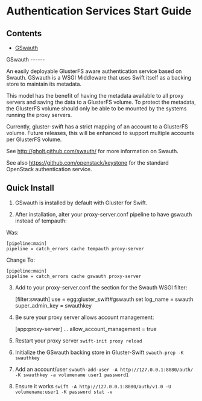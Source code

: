# Authentication Services Start Guide

## Contents
* [GSwauth](#gswauth)

<a name="gswauth" />
GSwauth
------

An easily deployable GlusterFS aware authentication service based on Swauth.
GSwauth is a WSGI Middleware that uses Swift itself as a backing store to 
maintain its metadata.

This model has the benefit of having the metadata available to all proxy servers
and saving the data to a GlusterFS volume. To protect the metadata, the GlusterFS
volume should only be able to be mounted by the systems running the proxy servers.

Currently, gluster-swift has a strict mapping of an account to a GlusterFS volume. 
Future releases, this will be enhanced to support multiple accounts per GlusterFS
volume.

See <http://gholt.github.com/swauth/> for more information on Swauth.

See also <https://github.com/openstack/keystone> for the standard OpenStack
authentication service.


Quick Install
-------------

1. GSwauth is installed by default with Gluster for Swift.

2. After installation, alter your proxy-server.conf pipeline to have gswauth instead of tempauth:

Was:

    [pipeline:main]
    pipeline = catch_errors cache tempauth proxy-server

Change To:

    [pipeline:main]
    pipeline = catch_errors cache gswauth proxy-server

3. Add to your proxy-server.conf the section for the Swauth WSGI filter:

    [filter:swauth]
    use = egg:gluster_swift#gswauth
    set log_name = swauth
    super_admin_key = swauthkey

4. Be sure your proxy server allows account management:

    [app:proxy-server]
    ...
    allow_account_management = true

5. Restart your proxy server ``swift-init proxy reload``

6. Initialize the GSwauth backing store in Gluster-Swift ``swauth-prep -K swauthkey``

7. Add an account/user ``swauth-add-user -A http://127.0.0.1:8080/auth/ -K
   swauthkey -a volumename user1 password1``

8. Ensure it works ``swift -A http://127.0.0.1:8080/auth/v1.0 -U volumename:user1 -K
   password stat -v``
